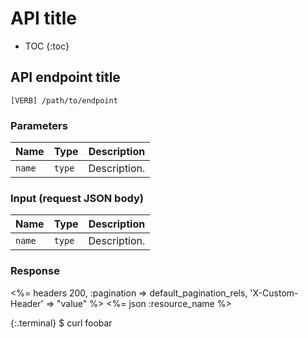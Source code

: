 # API title

* TOC
{:toc}

## API endpoint title

    [VERB] /path/to/endpoint

### Parameters

Name | Type | Description
-----|------|--------------
`name`|`type` | Description.

### Input (request JSON body)

Name | Type | Description
-----|------|--------------
`name`|`type` | Description.

### Response

<%= headers 200, :pagination => default_pagination_rels, 'X-Custom-Header' => "value" %>
<%= json :resource_name %>

{:.terminal}
    $ curl foobar
    
